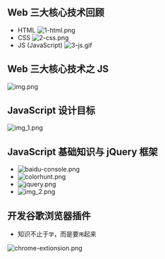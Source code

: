 ## Web 三大核心技术回顾
- HTML
![1-html.png](1-html.png)
- CSS
![2-css.png](2-css.png)
- JS (JavaScript)
![3-js.gif](3-js.gif)

## Web 三大核心技术之 JS
![img.png](img.png)

## JavaScript 设计目标
![img_1.png](img_1.png)

## JavaScript 基础知识与 jQuery 框架
- ![baidu-console.png](baidu-console.png)
- ![colorhunt.png](colorhunt.png)
- ![jquery.png](jquery.png)
- ![img_2.png](img_2.png)

## 开发谷歌浏览器插件
- 知识不止于`学`，而是要`用`起来

![chrome-extionsion.png](chrome-extionsion.png)
